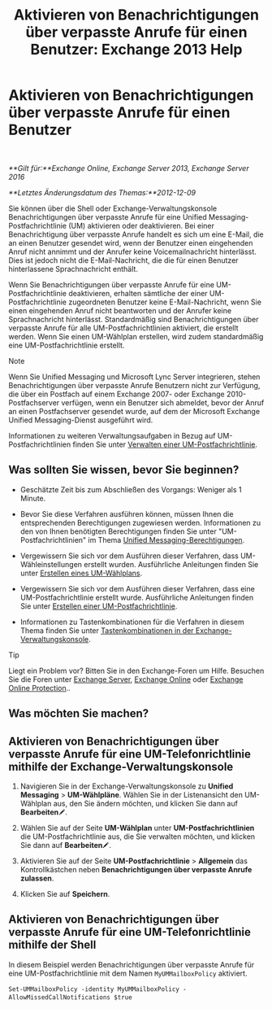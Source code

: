 ﻿---
title: 'Aktivieren von Benachrichtigungen über verpasste Anrufe für einen Benutzer: Exchange 2013 Help'
TOCTitle: Aktivieren von Benachrichtigungen über verpasste Anrufe für einen Benutzer
ms:assetid: aa0cbb60-5422-474f-af16-621aade31c1f
ms:mtpsurl: https://technet.microsoft.com/de-de/library/Bb232159(v=EXCHG.150)
ms:contentKeyID: 52062800
ms.date: 04/24/2018
mtps_version: v=EXCHG.150
ms.translationtype: HT
---

# Aktivieren von Benachrichtigungen über verpasste Anrufe für einen Benutzer

 

_**Gilt für:**Exchange Online, Exchange Server 2013, Exchange Server 2016_

_**Letztes Änderungsdatum des Themas:**2012-12-09_

Sie können über die Shell oder Exchange-Verwaltungskonsole Benachrichtigungen über verpasste Anrufe für eine Unified Messaging-Postfachrichtlinie (UM) aktivieren oder deaktivieren. Bei einer Benachrichtigung über verpasste Anrufe handelt es sich um eine E-Mail, die an einen Benutzer gesendet wird, wenn der Benutzer einen eingehenden Anruf nicht annimmt und der Anrufer keine Voicemailnachricht hinterlässt. Dies ist jedoch nicht die E-Mail-Nachricht, die die für einen Benutzer hinterlassene Sprachnachricht enthält.

Wenn Sie Benachrichtigungen über verpasste Anrufe für eine UM-Postfachrichtlinie deaktivieren, erhalten sämtliche der einer UM-Postfachrichtlinie zugeordneten Benutzer keine E-Mail-Nachricht, wenn Sie einen eingehenden Anruf nicht beantworten und der Anrufer keine Sprachnachricht hinterlässt. Standardmäßig sind Benachrichtigungen über verpasste Anrufe für alle UM-Postfachrichtlinien aktiviert, die erstellt werden. Wenn Sie einen UM-Wählplan erstellen, wird zudem standardmäßig eine UM-Postfachrichtlinie erstellt.


> [!NOTE]
> Wenn Sie Unified Messaging und Microsoft Lync Server integrieren, stehen Benachrichtigungen über verpasste Anrufe Benutzern nicht zur Verfügung, die über ein Postfach auf einem Exchange&nbsp;2007- oder Exchange&nbsp;2010-Postfachserver verfügen, wenn ein Benutzer sich abmeldet, bevor der Anruf an einen Postfachserver gesendet wurde, auf dem der Microsoft Exchange Unified Messaging-Dienst ausgeführt wird.



Informationen zu weiteren Verwaltungsaufgaben in Bezug auf UM-Postfachrichtlinien finden Sie unter [Verwalten einer UM-Postfachrichtlinie](manage-a-um-mailbox-policy-exchange-2013-help.md).

## Was sollten Sie wissen, bevor Sie beginnen?

  - Geschätzte Zeit bis zum Abschließen des Vorgangs: Weniger als 1 Minute.

  - Bevor Sie diese Verfahren ausführen können, müssen Ihnen die entsprechenden Berechtigungen zugewiesen werden. Informationen zu den von Ihnen benötigten Berechtigungen finden Sie unter "UM-Postfachrichtlinien" im Thema [Unified Messaging-Berechtigungen](unified-messaging-permissions-exchange-2013-help.md).

  - Vergewissern Sie sich vor dem Ausführen dieser Verfahren, dass UM-Wähleinstellungen erstellt wurden. Ausführliche Anleitungen finden Sie unter [Erstellen eines UM-Wählplans](create-a-um-dial-plan-exchange-2013-help.md).

  - Vergewissern Sie sich vor dem Ausführen dieser Verfahren, dass eine UM-Postfachrichtlinie erstellt wurde. Ausführliche Anleitungen finden Sie unter [Erstellen einer UM-Postfachrichtlinie](create-a-um-mailbox-policy-exchange-2013-help.md).

  - Informationen zu Tastenkombinationen für die Verfahren in diesem Thema finden Sie unter [Tastenkombinationen in der Exchange-Verwaltungskonsole](keyboard-shortcuts-in-the-exchange-admin-center-exchange-online-protection-help.md).


> [!TIP]
> Liegt ein Problem vor? Bitten Sie in den Exchange-Foren um Hilfe. Besuchen Sie die Foren unter <A href="https://go.microsoft.com/fwlink/p/?linkid=60612">Exchange Server</A>, <A href="https://go.microsoft.com/fwlink/p/?linkid=267542">Exchange Online</A> oder <A href="https://go.microsoft.com/fwlink/p/?linkid=285351">Exchange Online Protection</A>..



## Was möchten Sie machen?

## Aktivieren von Benachrichtigungen über verpasste Anrufe für eine UM-Telefonrichtlinie mithilfe der Exchange-Verwaltungskonsole

1.  Navigieren Sie in der Exchange-Verwaltungskonsole zu **Unified Messaging** \> **UM-Wählpläne**. Wählen Sie in der Listenansicht den UM-Wählplan aus, den Sie ändern möchten, und klicken Sie dann auf **Bearbeiten**![Bearbeitungssymbol](images/Bb124582.6f53ccb2-1f13-4c02-bea0-30690e6ea71d(EXCHG.150).gif "Bearbeitungssymbol").

2.  Wählen Sie auf der Seite **UM-Wählplan** unter **UM-Postfachrichtlinien** die UM-Postfachrichtlinie aus, die Sie verwalten möchten, und klicken Sie dann auf **Bearbeiten**![Bearbeitungssymbol](images/Bb124582.6f53ccb2-1f13-4c02-bea0-30690e6ea71d(EXCHG.150).gif "Bearbeitungssymbol").

3.  Aktivieren Sie auf der Seite **UM-Postfachrichtlinie** \> **Allgemein** das Kontrollkästchen neben **Benachrichtigungen über verpasste Anrufe zulassen**.

4.  Klicken Sie auf **Speichern**.

## Aktivieren von Benachrichtigungen über verpasste Anrufe für eine UM-Telefonrichtlinie mithilfe der Shell

In diesem Beispiel werden Benachrichtigungen über verpasste Anrufe für eine UM-Postfachrichtlinie mit dem Namen `MyUMMailboxPolicy` aktiviert.

    Set-UMMailboxPolicy -identity MyUMMailboxPolicy -AllowMissedCallNotifications $true

